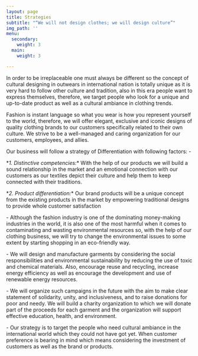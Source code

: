 ```yaml
---
layout: page
title: Strategies
subtitle: "“We will not design clothes; we will design culture”"
img_path: ''
menu:
  secondary:
    weight: 3
  main:
    weight: 3

---
```

In order to be irreplaceable one must always be different so the concept of cultural designing in outwears in international nation is totally unique as it is very hard to follow other culture and tradition, also in this era people want to express themselves, therefore, we target people who look for a unique and up-to-date product as well as a cultural ambiance in clothing trends.

Fashion is instant language so what you wear is how you represent yourself to the world, therefore, we will offer elegant, exclusive and iconic designs of quality clothing brands to our customers specifically related to their own culture. We strive to be a well-managed and caring organization for our customers, employees, and allies.

Our business will follow a strategy of Differentiation with following factors: -

\**1. Distinctive competencies:** With the help of our products we will build a sound relationship in the market and an emotional connection with our customers as our textiles depict their culture and help them to keep connected with their traditions.

\**2. Product differentiation:** Our brand products will be a unique concept from the existing products in the market by empowering traditional designs to provide whole customer satisfaction

\- Although the fashion industry is one of the dominating money-making industries in the world, it is also one of the most harmful when it comes to contaminating and wasting environmental resources so, with the help of our clothing business, we will try to change the environmental issues to some extent by starting shopping in an eco-friendly way.

\- We will design and manufacture garments by considering the social responsibilities and environmental sustainability by reducing the use of toxic and chemical materials. Also, encourage reuse and recycling, increase energy efficiency as well as encourage the development and use of renewable energy resources.

\- We will organize such campaigns in the future with the aim to make clear statement of solidarity, unity, and inclusiveness, and to raise donations for poor and needy. We will build a charity organization to which we will donate part of the proceeds for each garment and the organization will support effective education, health, and environment.

\- Our strategy is to target the people who need cultural ambiance in the international world which they could not have got yet. When customer preference is bearing in mind which means considering the investment of customers as well as the brand or products.